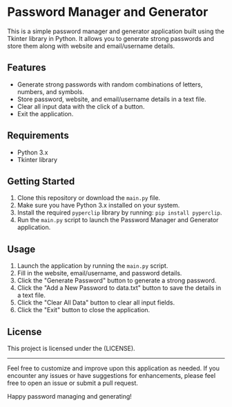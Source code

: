 # Password Manager and Generator

This is a simple password manager and generator application built using the Tkinter library in Python. It allows you to generate strong passwords and store them along with website and email/username details.

## Features

- Generate strong passwords with random combinations of letters, numbers, and symbols.
- Store password, website, and email/username details in a text file.
- Clear all input data with the click of a button.
- Exit the application.

## Requirements

- Python 3.x
- Tkinter library

## Getting Started

1. Clone this repository or download the `main.py` file.
2. Make sure you have Python 3.x installed on your system.
3. Install the required `pyperclip` library by running: `pip install pyperclip`.
4. Run the `main.py` script to launch the Password Manager and Generator application.

## Usage

1. Launch the application by running the `main.py` script.
2. Fill in the website, email/username, and password details.
3. Click the "Generate Password" button to generate a strong password.
4. Click the "Add a New Password to data.txt" button to save the details in a text file.
5. Click the "Clear All Data" button to clear all input fields.
6. Click the "Exit" button to close the application.


## License

This project is licensed under the (LICENSE).

---

Feel free to customize and improve upon this application as needed. If you encounter any issues or have suggestions for enhancements, please feel free to open an issue or submit a pull request.

Happy password managing and generating!
